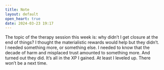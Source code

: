 ```yaml
---
title: Note
layout: default
open_heart: true
date: 2024-03-23 19:17
---
```


The topic of the therapy session this week is: why didn’t I get closure at the end of things? I thought the materialistic rewards would help but they didn’t. I needed something more, or something else. I needed to know that the decade of harm and misplaced trust amounted to something more. And turned out they did. It’s all in the XP I gained. At least I leveled up. There won’t be a next time.

